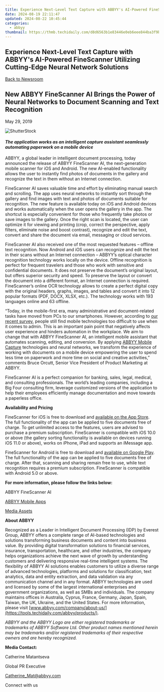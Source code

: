 ```yaml
---
title: Experience Next-Level Text Capture with ABBYY's AI-Powered FineScanner Utilizing Cutting-Edge Neural Network Solutions
date: 2024-08-19 22:11:47
updated: 2024-08-22 10:45:44
categories:
  - abbyy
thumbnail: https://thmb.techidaily.com/d8d6563b1e83446e0eb6eee844ba3f9b3df6929eaff9c17a0488818cf8023092.jpg
---
```


## Experience Next-Level Text Capture with ABBYY's AI-Powered FineScanner Utilizing Cutting-Edge Neural Network Solutions

[Back to Newsroom](https://tools.techidaily.com/abbyy/products/)

## New ABBYY FineScanner AI Brings the Power of Neural Networks to Document Scanning and Text Recognition

May 29, 2019

![ShutterStock](https://content.abbyy.com/-/media/project/abbyy/abbyy/branchtemplates/shutterstock_1272462163_1296-x-729.jpg?h=729&iar=0&w=1296)

#### _The application works as an intelligent capture assistant seamlessly automating paperwork on a mobile device_

ABBYY, a global leader in intelligent document processing, today announced the release of ABBYY FineScanner AI, the next-generation mobile scanner for iOS and Android. The new AI-enabled functionality allows the user to instantly find photos of documents in the gallery and recognize the text in them without an Internet connection.

FineScanner AI saves valuable time and effort by eliminating manual search and scrolling. The app uses neural networks to instantly sort through the gallery and find images with text and photos of documents suitable for recognition. The new feature is available today on iOS and Android devices and works automatically when the user opens the gallery in the app. The shortcut is especially convenient for those who frequently take photos or save images to the gallery. Once the right scan is located, the user can optimize it for viewing and printing (crop, correct the perspective, apply filters, eliminate noise and boost contrast), recognize and edit the text, convert and share the document via email, messaging or cloud services.

FineScanner AI also received one of the most requested features – offline text recognition. Now Android and iOS users can recognize and edit the text in their scans without an Internet connection – ABBYY’s optical character recognition technology works locally on the device. Offline recognition is perfect for frequent travelers and those who work with sensitive and confidential documents. It does not preserve the document’s original layout, but offers superior security and speed. To preserve the layout or convert the document into a different format, an Internet connection is required. FineScanner’s online OCR technology allows to create a perfect digital copy with the original headers, graphs, images, and tables and convert it into 12 popular formats (PDF, DOCX, XLSX, etc.). The technology works with 193 languages online and 63 offline.

“Today, in the mobile-first era, many administrative and document-related tasks have moved from PCs to our smartphones. However, according to [our recent survey](https://tools.techidaily.com/abbyy/products/), people still find mobile technologies too difficult to use when it comes to admin. This is an important pain point that negatively affects user experience and hinders automation in the workplace. We aim to change that with ABBYY FineScanner AI, an intelligent mobile assistant that automates scanning, editing, and conversion. By applying [ABBYY Mobile Capture](https://tools.techidaily.com/abbyy/products/) technologies and neural networks, we transform the experience of working with documents on a mobile device empowering the user to spend less time on paperwork and more time on social and creative activities,” comments Bruce Orcutt, Senior Vice President of Product Marketing at ABBYY.

FineScanner AI is a perfect companion for banking, sales, legal, medical, and consulting professionals. The world’s leading companies, including a Big Four consulting firm, leverage customized versions of the application to help their employees efficiently manage documentation and move towards a paperless office.

  
**Availability and Pricing**

FineScanner for iOS is free to download and [available on the App Store](https://itunes.apple.com/US/app/id534203582).  
The full functionality of the app can be applied to five documents free of charge. To get unlimited access to the features, users are advised to purchase a premium subscription. FineScanner is compatible with iOS 10.0 or above (the gallery sorting functionality is available on devices running iOS 11.0 or above), works on iPhone, iPad and supports an iMessage app.

FineScanner for Android is free to download and [available on Google Play](https://play.google.com/store/apps/details?id=com.abbyy.mobile.finescanner.free).  
The full functionality of the app can be applied to five documents free of charge. After that, scanning and sharing remain free to use, while text recognition requires a premium subscription. FineScanner is compatible with Android 5.0 or above.

  
**For more information, please follow the links below:**

ABBYY FineScanner AI

[ABBYY Mobile Apps](https://tools.techidaily.com/abbyy/products/)

[Media Assets](http://bit.ly/ABBYYFineScannerMediaKit "Media Assets")

  
**About ABBYY**

Recognized as a Leader in Intelligent Document Processing (IDP) by Everest Group, ABBYY offers a complete range of AI-based technologies and solutions transforming business documents and content into business value. By providing digital transformation solutions to financial services, insurance, transportation, healthcare, and other industries, the company helps organizations achieve the next wave of growth by understanding customers and delivering responsive real-time intelligent systems. The flexibility of ABBYY AI solutions enables customers to utilize a diverse range of advanced technologies, platforms and solutions for classification, text analytics, data and entity extraction, and data validation via any communication channel and in any format. ABBYY technologies are used and licensed by some of the largest international enterprises and government organizations, as well as SMBs and individuals. The company maintains offices in Australia, Cyprus, France, Germany, Japan, Spain, Taiwan, the UK, Ukraine, and the United States. For more information, please visit [www.abbyy.com/company/about-us/](https://tools.techidaily.com/abbyy/products/).

_ABBYY and the ABBYY Logo are either registered trademarks or trademarks of ABBYY Software Ltd. Other product names mentioned herein may be trademarks and/or registered trademarks of their respective owners and are hereby recognized._

  
**Media Contact:**

Catherine Matantseva

Global PR Executive

[Catherine\_Mat@abbyy.com](https://tools.techidaily.com/abbyy/products/)  

  
Connect with us

<ins class="adsbygoogle"
     style="display:block"
     data-ad-format="autorelaxed"
     data-ad-client="ca-pub-7571918770474297"
     data-ad-slot="1223367746"></ins>



<ins class="adsbygoogle"
     style="display:block"
     data-ad-client="ca-pub-7571918770474297"
     data-ad-slot="8358498916"
     data-ad-format="auto"
     data-full-width-responsive="true"></ins>
